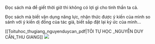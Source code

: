 Đọc sách mà để giết thời giờ thì không có lợi gì cho tinh thần ta cả.

Đọc sách mà biết vận dụng năng lực, nhận thức được ý kiến của mình so sánh với ý kiến dị đồng của tác giả, biết sắp đặt lại ký ức của mình...

[[Toituhoc_thugiang_nguyenduycan_pdf|TÔI TỰ HỌC _NGUYỄN DUY CẦN_THU GIANG]]
![](https://i.imgur.com/P9XiSn6.png)
